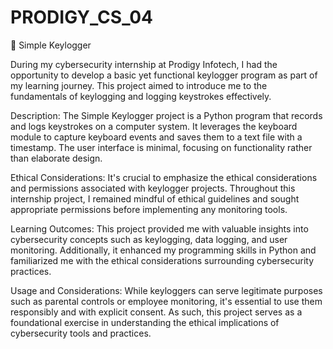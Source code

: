 # PRODIGY_CS_04
🔐 Simple Keylogger

During my cybersecurity internship at Prodigy Infotech, I had the opportunity to develop a basic yet functional keylogger program as part of my learning journey. This project aimed to introduce me to the fundamentals of keylogging and logging keystrokes effectively.

Description:
The Simple Keylogger project is a Python program that records and logs keystrokes on a computer system. It leverages the keyboard module to capture keyboard events and saves them to a text file with a timestamp. The user interface is minimal, focusing on functionality rather than elaborate design.

Ethical Considerations:
It's crucial to emphasize the ethical considerations and permissions associated with keylogger projects. Throughout this internship project, I remained mindful of ethical guidelines and sought appropriate permissions before implementing any monitoring tools.

Learning Outcomes:
This project provided me with valuable insights into cybersecurity concepts such as keylogging, data logging, and user monitoring. Additionally, it enhanced my programming skills in Python and familiarized me with the ethical considerations surrounding cybersecurity practices.

Usage and Considerations:
While keyloggers can serve legitimate purposes such as parental controls or employee monitoring, it's essential to use them responsibly and with explicit consent. As such, this project serves as a foundational exercise in understanding the ethical implications of cybersecurity tools and practices.

